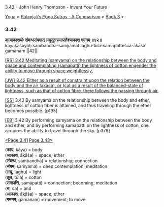 3.42 - John Henry Thompson - Invent Your Future   
    

[Yoga](../../../yoga.md)‎ > ‎[Patanjali's Yoga Sutras - A Comparison](../../patanjani.md)‎ > ‎[Book 3](../book-3.md)‎ > ‎

### 3.42

**कायाकाशयोः संबन्धसंयमात् लघुतूलसमापत्तेश्चाकाश गमनम् ॥४२॥**  
kāyākāśayoḥ saṁbandha-saṁyamāt laghu-tūla-samāpatteśca-ākāśa gamanam ||42||  
  
  
[\[RS\] 3.42 Meditating (samyama) on the relationship between the body and space and contemplating (samapatti) the lightness of cotton engender the ability to move through space weightlessly.](http://www.ashtangayoga.info/philosophy/yoga-sutra-patanjali/chapter-3/item/kayakashayoh-sanbandha-sanyamat-laghu-tula/)  
  
[\[JW\] 3.42 Either as a result of constraint upon the relation between the body and the air (akaca), or (ca) as a result of the balanced-state of lightness, such as that of cotton fibre, there follows the passing through air.](http://books.google.com/books?id=YzFImjtOxUwC&pg=PA271&ci=72%2C778%2C730%2C117&source=bookclip)  
  
[\[SS\]](http://www.amazon.com/Yoga-Sutras-Patanjali-Commentary-Satchidananda/dp/0932040381) 3.43 By samyama on the relationship between the body and ether, lightness of cotton fiber is attained, and thus traveling through the ether becomes possible. \[p195\]  
  
[\[EB\]](http://www.amazon.com/Yoga-Sutras-Patanjali-Translation-Commentary/dp/0865477361/ref=sr_1_1?ie=UTF8&s=books&qid=1250508322&sr=1-1) 3.42 By performing samyama on the relationship between the body and ether, and by performing samapatti on the lightness of cotton, one acquires the ability to travel through the sky. \[p376\]  
  
  
[<Page 3.41](341.md)  [Page 3.43>](343.md)  

(**काय**, kāya) = body  
(**आकाश**, ākāśa) = space; ether  
(**संबन्ध**, saṁbandha) = relationship; connection  
(**संयम**, saṁyama) = deep contemplation; meditation  
(**लघु**, laghu) = light  
(**तूल**, tūla) = cotton  
(**समापत्ति**, samāpatti) = connection; becoming; meditation  
(**च**, ca) = and  
(**आकाश**, ākāśa) = space; ether  
(**गमनम्**, gamanam) = movement; to move  

